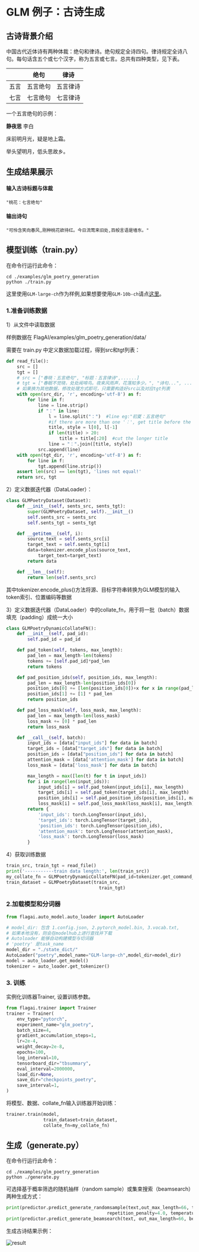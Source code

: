 # GLM 例子：古诗生成

## 古诗背景介绍
中国古代近体诗有两种体裁：绝句和律诗。绝句规定全诗四句。律诗规定全诗八句。每句话含五个或七个汉字，称为五言或七言。总共有四种类型，见下表。

|     | 绝句 | 律诗 |
|  ----  | ---- | ---- |
| 五言 | 五言绝句 | 五言律诗 |
| 七言 | 七言绝句 | 七言律诗 |

一个五言绝句的示例：

**静夜思** 李白

床前明月光，疑是地上霜。

举头望明月，低头思故乡。


## 生成结果展示
#### 输入古诗标题与体裁
```
"桃花：七言绝句"
```
#### 输出诗句
```
"可怜含笑向春风,刚种桃花欲待红。今日流莺来旧处,百般言语是墙东。"
```
## 模型训练（train.py）

在命令行运行此命令：
```commandline
cd ./examples/glm_poetry_generation
python ./train.py
```
这里使用`GLM-large-ch`作为样例,如果想要使用`GLM-10b-ch`请点[这里](https://model.baai.ac.cn/model-detail/100001)。
### 1.准备训练数据
1）从文件中读取数据

样例数据在 FlagAI/examples/glm_poetry_generation/data/

需要在 train.py 中定义数据加载过程，得到src和tgt列表：
```python
def read_file():
    src = []
    tgt = []
    # src = ["春晓：五言绝句", "标题：五言律诗",......]
    # tgt = ["春眠不觉晓，处处闻啼鸟。夜来风雨声，花落知多少。", "诗句...", ......]
    # 如果换为其他数据，修改处理方式即可，只需要构造好src以及对应tgt列表
    with open(src_dir, 'r', encoding='utf-8') as f:
        for line in f:
            line = line.strip()
            if "：" in line:
                l = line.split("：")  #line eg:"初夏：五言绝句"
                #if there are more than one '：', get title before the first '：'
                title, style = l[0], l[-1]
                if len(title) > 20:
                    title = title[:20]  #cut the longer title
                line = "：".join([title, style])
            src.append(line)
    with open(tgt_dir, 'r', encoding='utf-8') as f:
        for line in f:
            tgt.append(line.strip())
    assert len(src) == len(tgt), 'lines not equal!'
    return src, tgt
```
2）定义数据迭代器（DataLoader）：
```python
class GLMPoetryDataset(Dataset):
    def __init__(self, sents_src, sents_tgt):
        super(GLMPoetryDataset, self).__init__()
        self.sents_src = sents_src
        self.sents_tgt = sents_tgt

    def __getitem__(self, i):
        source_text = self.sents_src[i]
        target_text = self.sents_tgt[i]
        data=tokenizer.encode_plus(source_text,
            target_text=target_text)
        return data

    def __len__(self):
        return len(self.sents_src)
```
其中tokenizer.encode_plus()方法将源、目标字符串转换为GLM模型的输入token索引、位置编码等数据

3）定义数据迭代器（DataLoader）中的collate_fn，用于将一批（batch）数据填充（padding）成统一大小
```python
class GLMPoetryDynamicCollateFN():
    def __init__(self, pad_id):
        self.pad_id = pad_id

    def pad_token(self, tokens, max_length):
        pad_len = max_length-len(tokens)
        tokens += [self.pad_id]*pad_len
        return tokens

    def pad_position_ids(self, position_ids, max_length):
        pad_len = max_length-len(position_ids[0])
        position_ids[0] += [len(position_ids[0])+x for x in range(pad_len)]
        position_ids[1] += [1] * pad_len
        return position_ids

    def pad_loss_mask(self, loss_mask, max_length):
        pad_len = max_length-len(loss_mask)
        loss_mask += [0] * pad_len
        return loss_mask

    def __call__(self, batch):
        input_ids = [data["input_ids"] for data in batch]
        target_ids = [data["target_ids"] for data in batch]
        position_ids = [data["position_ids"] for data in batch]
        attention_mask = [data['attention_mask'] for data in batch]
        loss_mask = [data['loss_mask'] for data in batch]

        max_length = max([len(t) for t in input_ids])
        for i in range(len(input_ids)):
            input_ids[i] = self.pad_token(input_ids[i], max_length)
            target_ids[i] = self.pad_token(target_ids[i], max_length)
            position_ids[i] = self.pad_position_ids(position_ids[i], max_length)
            loss_mask[i] = self.pad_loss_mask(loss_mask[i], max_length)
        return {
            'input_ids': torch.LongTensor(input_ids),
            'target_ids': torch.LongTensor(target_ids),
            'position_ids': torch.LongTensor(position_ids),
            'attention_mask': torch.LongTensor(attention_mask),
            'loss_mask': torch.LongTensor(loss_mask)
        }
```
4）获取训练数据
```python
train_src, train_tgt = read_file()
print('-----------train data length:', len(train_src))
my_collate_fn = GLMPoetryDynamicCollateFN(pad_id=tokenizer.get_command_id('pad'))
train_dataset = GLMPoetryDataset(train_src,
                                   train_tgt)
```
### 2.加载模型和分词器

```python
from flagai.auto_model.auto_loader import AutoLoader

# model_dir: 包含 1.config.json, 2.pytorch_model.bin, 3.vocab.txt,
# 如果本地没有，则会在modelhub上进行查找并下载
# Autoloader 能够自动构建模型与切词器
# 'poetry' 是task_name
model_dir = "./state_dict/"
AutoLoader("poetry",model_name="GLM-large-ch",model_dir=model_dir)
model = auto_loader.get_model()
tokenizer = auto_loader.get_tokenizer()
```

### 3. 训练

实例化训练器Trainer, 设置训练参数。
```python
from flagai.trainer import Trainer
trainer = Trainer(
    env_type="pytorch",
    experiment_name="glm_poetry",
    batch_size=4,
    gradient_accumulation_steps=1,
    lr=2e-4,
    weight_decay=2e-8,
    epochs=100,
    log_interval=10,  
    tensorboard_dir="tbsummary",
    eval_interval=2000000,
    load_dir=None,
    save_dir="checkpoints_poetry",
    save_interval=1,
)
```
将模型、数据、collate_fn输入训练器开始训练：
```python
trainer.train(model,
              train_dataset=train_dataset,
              collate_fn=my_collate_fn)
```            




## 生成（generate.py）
在命令行运行此命令：
```commandline
cd ./examples/glm_poetry_generation
python ./generate.py
```
可选择基于概率筛选的随机抽样（random sample）或集束搜索（beamsearch）两种生成方式：
```python
print(predictor.predict_generate_randomsample(text,out_max_length=66, top_k=10, top_p=.1,
                                      repetition_penalty=4.0, temperature=1.2))
print(predictor.predict_generate_beamsearch(text, out_max_length=66, beam_size=10))
```


生成古诗结果示例：

![result](../docs/img/poetry_generation.png)

